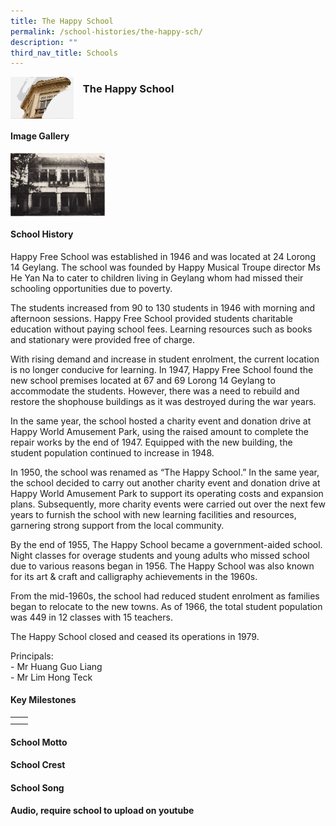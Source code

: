 ```yaml
---
title: The Happy School
permalink: /school-histories/the-happy-sch/
description: ""
third_nav_title: Schools
---
```

<img src="/images/thehappysch1.png" style="width:20%;margin-right:15px;" align = "left">

### **The Happy School**

<br clear="left">

#### **Image Gallery**

<p><a href="https://staging.d1yxymztqoj7qn.amplifyapp.com/images/thehappysch2.jpg">  
<img src="/images/thehappysch2.jpg" style="width:30%;margin-right:15px;" align = "left">
</a></p>

<br clear="left">

#### **School History**
Happy Free School was established in 1946 and was located at 24 Lorong 14 Geylang. The school was founded by Happy Musical Troupe director Ms He Yan Na to cater to children living in Geylang whom had missed their schooling opportunities due to poverty.

The students increased from 90 to 130 students in 1946 with morning and afternoon sessions. Happy Free School provided students charitable education without paying school fees. Learning resources such as books and stationary were provided free of charge.

With rising demand and increase in student enrolment, the current location is no longer conducive for learning. In 1947, Happy Free School found the new school premises located at 67 and 69 Lorong 14 Geylang to accommodate the students. However, there was a need to rebuild and restore the shophouse buildings as it was destroyed during the war years.  

In the same year, the school hosted a charity event and donation drive at Happy World Amusement Park, using the raised amount to complete the repair works by the end of 1947. Equipped with the new building, the student population continued to increase in 1948.

In 1950, the school was renamed as “The Happy School.” In the same year, the school decided to carry out another charity event and donation drive at Happy World Amusement Park to support its operating costs and expansion plans. Subsequently, more charity events were carried out over the next few years to furnish the school with new learning facilities and resources, garnering strong support from the local community.

By the end of 1955, The Happy School became a government-aided school. Night classes for overage students and young adults who missed school due to various reasons began in 1956. The Happy School was also known for its art & craft and calligraphy achievements in the 1960s.

From the mid-1960s, the school had reduced student enrolment as families began to relocate to the new towns. As of 1966, the total student population was 449 in 12 classes with 15 teachers.

The Happy School closed and ceased its operations in 1979.

Principals:<br>
\- Mr Huang Guo Liang<br>
\- Mr Lim Hong Teck

#### **Key Milestones**

|  |  |
|:---:|---|
|  |  |
|  |  |

#### **School Motto**


#### **School Crest**


#### **School Song**
**Audio, require school to upload on youtube**
